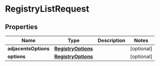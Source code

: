 
# RegistryListRequest

## Properties
| Name | Type | Description | Notes |
| ------------ | ------------- | ------------- | ------------- |
| **adjacentsOptions** | [**RegistryOptions**](RegistryOptions.md) |  |  [optional] |
| **options** | [**RegistryOptions**](RegistryOptions.md) |  |  [optional] |
